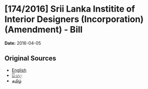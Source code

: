 # [174/2016] Srii Lanka Institite of Interior Designers (Incorporation) (Amendment) -  Bill

**Date:** 2016-04-05

## Original Sources

- [English](https://documents.gov.lk/view/bills/2016/4/174-2016_E.pdf)
- [සිංහල](https://documents.gov.lk/view/bills/2016/4/174-2016_S.pdf)
- [தமிழ்](https://documents.gov.lk/view/bills/2016/4/174-2016_T.pdf)

